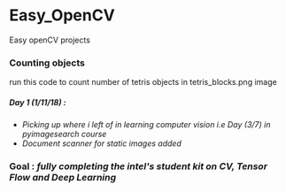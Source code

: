 # Easy_OpenCV
Easy openCV projects


### Counting objects
run this code to count number of tetris objects in tetris_blocks.png image
    
##### Day 1 (1/11/18) :
* *Picking up where i left of in learning computer vision i.e Day (3/7) in pyimagesearch course*
* *Document scanner for static images added*


### Goal : *fully completing the intel's student kit on CV, Tensor Flow and Deep Learning*
